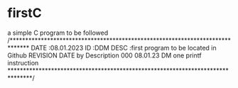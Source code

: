 # firstC
a simple C program to be followed
/******************************************************************************
DATE    :08.01.2023
ID      :DDM
DESC    :first program to be located in Github
REVISION    DATE        by      Description
     000    08.01.23    DM      one printf instruction
*******************************************************************************/
